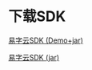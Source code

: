 # 下载SDK

[demojar_download]:http://doc.zitiguanjia.com/public/file/sdkfile/fontsdk(jar+demo).zip
[jar_download]:http://doc.zitiguanjia.com/public/file/sdkfile/fontsdk.jar

[易字云SDK (Demo+jar)][demojar_download]


[易字云SDK (jar)][jar_download]
